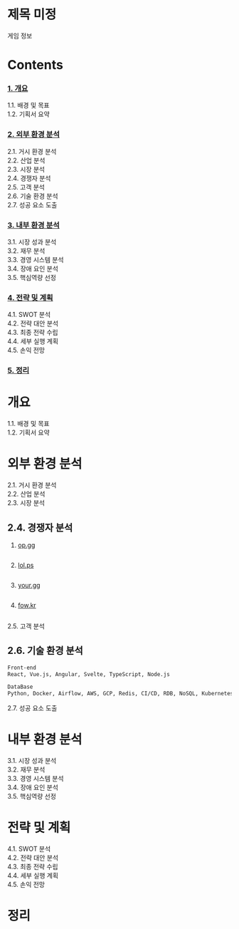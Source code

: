 # 제목 미정
게임 정보 

# Contents
### [1. 개요](#개요)          
1.1. 배경 및 목표           
1.2. 기획서 요약                 

### [2. 외부 환경 분석](#외부-환경-분석)              
2.1. 거시 환경 분석              
2.2. 산업 분석            
2.3. 시장 분석               
2.4. 경쟁자 분석             
2.5. 고객 분석            
2.6. 기술 환경 분석                
2.7. 성공 요소 도출                 

### [3. 내부 환경 분석](#내부-환경-분석)             
3.1. 시장 성과 분석            
3.2. 재무 분석       
3.3. 경영 시스템 분석       
3.4. 장애 요인 분석               
3.5. 핵심역량 선정                 

### [4. 전략 및 계획](#전략-및-계획)               
4.1. SWOT 분석             
4.2. 전략 대안 분석                            
4.3. 최종 전략 수립      
4.4. 세부 실행 계획               
4.5. 손익 전망               

### [5. 정리](#정리)              

# 개요
1.1. 배경 및 목표           
1.2. 기획서 요약   

# 외부 환경 분석
2.1. 거시 환경 분석              
2.2. 산업 분석            
2.3. 시장 분석               
## 2.4. 경쟁자 분석   
1. [op.gg](https://www.op.gg/)
```markdown

```
2. [lol.ps](https://lol.ps/)
```markdown

```

3. [your.gg](https://your.gg/ko/kr/home)
```markdown

```

4. [fow.kr](https://fow.kr/)
```markdown

```

2.5. 고객 분석            
## 2.6. 기술 환경 분석

```markdown
Front-end
React, Vue.js, Angular, Svelte, TypeScript, Node.js

DataBase
Python, Docker, Airflow, AWS, GCP, Redis, CI/CD, RDB, NoSQL, Kubernetes, Node.js
```

2.7. 성공 요소 도출                 

# 내부 환경 분석
3.1. 시장 성과 분석            
3.2. 재무 분석       
3.3. 경영 시스템 분석       
3.4. 장애 요인 분석               
3.5. 핵심역량 선정       

# 전략 및 계획
4.1. SWOT 분석             
4.2. 전략 대안 분석                            
4.3. 최종 전략 수립      
4.4. 세부 실행 계획               
4.5. 손익 전망       

# 정리

